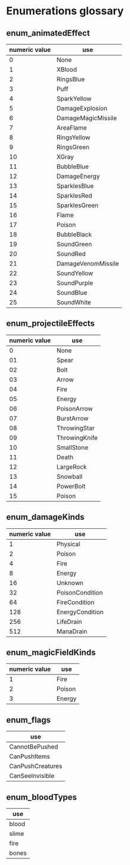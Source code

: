# Enumerations glossary

## enum_animatedEffect

|numeric value|use|
|--|--|
|0|None|
|1|XBlood|
|2|RingsBlue|
|3|Puff|
|4|SparkYellow|
|5|DamageExplosion|
|6|DamageMagicMissile|
|7|AreaFlame|
|8|RingsYellow|
|9|RingsGreen|
|10|XGray|
|11|BubbleBlue|
|12|DamageEnergy|
|13|SparklesBlue|
|14|SparklesRed|
|15|SparklesGreen|
|16|Flame|
|17|Poison|
|18|BubbleBlack|
|19|SoundGreen|
|20|SoundRed|
|21|DamageVenomMissile|
|22|SoundYellow|
|23|SoundPurple|
|24|SoundBlue|
|25|SoundWhite|
	
## enum_projectileEffects

|numeric value|use|
|--|--|
|0|None|
|01|Spear|
|02|Bolt|
|03|Arrow|
|04|Fire|
|05|Energy|
|06|PoisonArrow|
|07|BurstArrow|
|08|ThrowingStar|
|09|ThrowingKnife|
|10|SmallStone|
|11|Death|
|12|LargeRock|
|13|Snowball|
|14|PowerBolt|
|15|Poison|

## enum_damageKinds

|numeric value|use|
|--|--|
|1|Physical|
|2|Poison|
|4|Fire|
|8|Energy|
|16|Unknown|
|32|PoisonCondition|
|64|FireCondition|
|128|EnergyCondition|
|256|LifeDrain|
|512|ManaDrain|

## enum_magicFieldKinds

|numeric value|use|
|--|--|
|1|Fire|
|2|Poison|
|3|Energy|

## enum_flags

|use|
|--|
|CannotBePushed|
|CanPushItems|
|CanPushCreatures|
|CanSeeInvisible|

## enum_bloodTypes
|use|
|--|
|blood|
|slime|
|fire|
|bones|